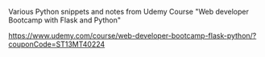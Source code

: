 Various Python snippets and notes from Udemy Course "Web developer Bootcamp with Flask and Python"

https://www.udemy.com/course/web-developer-bootcamp-flask-python/?couponCode=ST13MT40224
